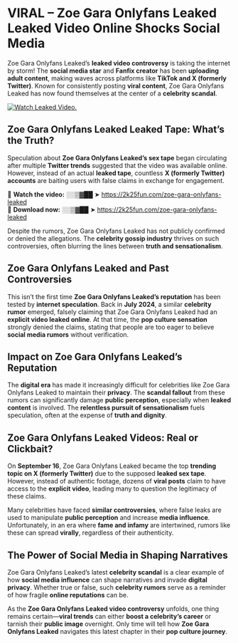 # VIRAL – Zoe Gara Onlyfans Leaked Leaked Video Online Shocks Social Media 

Zoe Gara Onlyfans Leaked’s **leaked video controversy** is taking the internet by storm! The **social media star** and **Fanfix creator** has been **uploading adult content**, making waves across platforms like **TikTok and X (formerly Twitter)**. Known for consistently posting **viral content**, Zoe Gara Onlyfans Leaked has now found themselves at the center of a **celebrity scandal**.  

[![Watch Leaked Video.](https://miro.medium.com/v2/resize:fit:828/format:webp/1*cilzJN44JGOrTw9NJCrNHA.gif "Watch Leaked Video")](https://2k25fun.com/zoe-gara-onlyfans-leaked)

## **Zoe Gara Onlyfans Leaked Leaked Tape: What’s the Truth?**  
Speculation about **Zoe Gara Onlyfans Leaked’s sex tape** began circulating after multiple **Twitter trends** suggested that the video was available online. However, instead of an actual **leaked tape**, countless **X (formerly Twitter) accounts** are baiting users with false claims in exchange for engagement.  

🔹 **Watch the video:** ░░▒▓██ ➤ https://2k25fun.com/zoe-gara-onlyfans-leaked  
🔹 **Download now:** ░░▒▓██ ➤ https://2k25fun.com/zoe-gara-onlyfans-leaked  

Despite the rumors, Zoe Gara Onlyfans Leaked has not publicly confirmed or denied the allegations. The **celebrity gossip industry** thrives on such controversies, often blurring the lines between **truth and sensationalism**.  

## **Zoe Gara Onlyfans Leaked and Past Controversies**  
This isn’t the first time **Zoe Gara Onlyfans Leaked’s reputation** has been tested by **internet speculation**. Back in **July 2024**, a similar **celebrity rumor** emerged, falsely claiming that Zoe Gara Onlyfans Leaked had an **explicit video leaked online**. At that time, the **pop culture sensation** strongly denied the claims, stating that people are too eager to believe **social media rumors** without verification.  

## **Impact on Zoe Gara Onlyfans Leaked’s Reputation**  
The **digital era** has made it increasingly difficult for celebrities like Zoe Gara Onlyfans Leaked to maintain their **privacy**. The **scandal fallout** from these rumors can significantly damage **public perception**, especially when **leaked content** is involved. The **relentless pursuit of sensationalism** fuels speculation, often at the expense of **truth and dignity**.  

## **Zoe Gara Onlyfans Leaked Videos: Real or Clickbait?**  
On **September 16**, Zoe Gara Onlyfans Leaked became the top **trending topic on X (formerly Twitter)** due to the supposed **leaked sex tape**. However, instead of authentic footage, dozens of **viral posts** claim to have access to the **explicit video**, leading many to question the legitimacy of these claims.  

Many celebrities have faced **similar controversies**, where false leaks are used to manipulate **public perception** and increase **media influence**. Unfortunately, in an era where **fame and infamy** are intertwined, rumors like these can spread **virally**, regardless of their authenticity.  

## **The Power of Social Media in Shaping Narratives**  
Zoe Gara Onlyfans Leaked’s latest **celebrity scandal** is a clear example of how **social media influence** can shape narratives and invade **digital privacy**. Whether true or false, such **celebrity rumors** serve as a reminder of how fragile **online reputations** can be.  

As the **Zoe Gara Onlyfans Leaked video controversy** unfolds, one thing remains certain—**viral trends** can either **boost a celebrity’s career** or tarnish their **public image** overnight. Only time will tell how **Zoe Gara Onlyfans Leaked** navigates this latest chapter in their **pop culture journey**. 